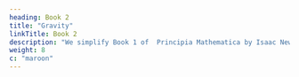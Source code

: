 ```yaml
---
heading: Book 2
title: "Gravity"
linkTitle: Book 2
description: "We simplify Book 1 of  Principia Mathematica by Isaac Newton"
weight: 8
c: "maroon"
---
```



